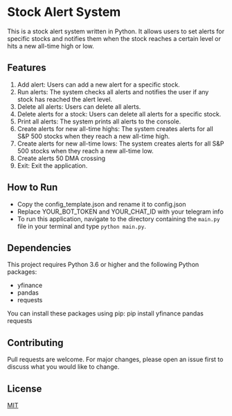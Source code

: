 # Stock Alert System

This is a stock alert system written in Python. It allows users to set alerts for specific stocks and notifies them when the stock reaches a certain level or hits a new all-time high or low.

## Features

1. Add alert: Users can add a new alert for a specific stock.
2. Run alerts: The system checks all alerts and notifies the user if any stock has reached the alert level.
3. Delete all alerts: Users can delete all alerts.
4. Delete alerts for a stock: Users can delete all alerts for a specific stock.
5. Print all alerts: The system prints all alerts to the console.
6. Create alerts for new all-time highs: The system creates alerts for all S&P 500 stocks when they reach a new all-time high.
7. Create alerts for new all-time lows: The system creates alerts for all S&P 500 stocks when they reach a new all-time low.
8. Create alerts 50 DMA crossing
9. Exit: Exit the application.

## How to Run

- Copy the config_template.json and rename it to config.json
- Replace YOUR_BOT_TOKEN and YOUR_CHAT_ID with your telegram info
- To run this application, navigate to the directory containing the `main.py` file in your terminal and type `python main.py`.

## Dependencies

This project requires Python 3.6 or higher and the following Python packages:

- yfinance
- pandas
- requests

You can install these packages using pip:
pip install yfinance pandas requests

## Contributing

Pull requests are welcome. For major changes, please open an issue first to discuss what you would like to change.

## License

[MIT](https://choosealicense.com/licenses/mit/)
